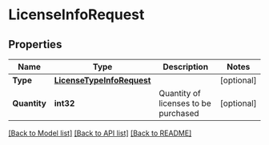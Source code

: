 # LicenseInfoRequest

## Properties
Name | Type | Description | Notes
------------ | ------------- | ------------- | -------------
**Type** | [**LicenseTypeInfoRequest**](LicenseTypeInfoRequest.md) |  | [optional] 
**Quantity** | **int32** | Quantity of licenses to be purchased | [optional] 

[[Back to Model list]](../README.md#documentation-for-models) [[Back to API list]](../README.md#documentation-for-api-endpoints) [[Back to README]](../README.md)


